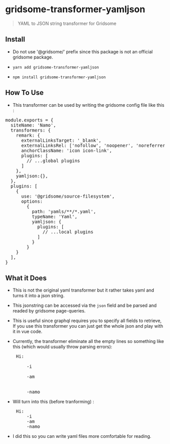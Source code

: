 # gridsome-transformer-yamljson

> YAML to JSON string transformer for Gridsome

## Install

- Do not use '@gridsome/' prefix since this package is not an official gridsome package. 

- `yarn add gridsome-transformer-yamljson`
- `npm install gridsome-transformer-yamljson`

## How To Use 

- This transformer can be used by writing the gridsome config file like this : 

<pre>
module.exports = {
  siteName: 'Namo',
  transformers: {
    remark: {
      externalLinksTarget: '_blank',
      externalLinksRel: ['nofollow', 'noopener', 'noreferrer'],
      anchorClassName: 'icon icon-link',
      plugins: [
        // ...global plugins
      ]
    },
    yamljson:{},
  },
  plugins: [
    {
      use: '@gridsome/source-filesystem',
      options: 
        {
          path: 'yamls/**/*.yaml',
          typeName: 'Yaml',
          yamljson: {
            plugins: [
              // ...local plugins
            ]
          }
        }
    }
  ],
}
</pre>


## What it Does 

- This is not the original yaml transformer but it rather takes yaml and turns it into a json string.
- This jsonstring can be accessed via the `json` field and be parsed and readed by gridsome page-queries.
- This is useful since graphql requires you to specify all fields to retrieve, If you use this transformer you can just get the whole json and play with it in vue code.

- Currently, the transformer eliminate all the empty lines so something like this (which would usually throw parsing errors): 
<pre>
    Hi:

        -i

        -am 
    
    
        -namo 
</pre>

- Will turn into this (before tranforming) : 
<pre>
    Hi:
        -i
        -am
        -namo 
</pre>
- I did this so you can write yaml files more comfortable for reading.
